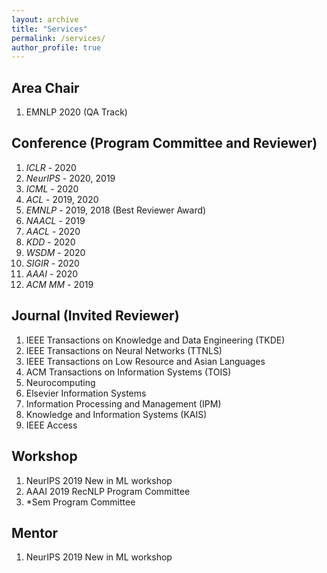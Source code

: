 ```yaml
---
layout: archive
title: "Services"
permalink: /services/
author_profile: true
---
```


## Area Chair

1. EMNLP 2020 (QA Track)

## Conference (Program Committee and Reviewer)

1. *ICLR* -  2020
2. *NeurIPS* - 2020, 2019
3. *ICML* - 2020
4. *ACL* - 2019, 2020
5. *EMNLP* - 2019, 2018 (Best Reviewer Award)
6. *NAACL* - 2019
7. *AACL* - 2020
8. *KDD* - 2020
9. *WSDM* - 2020
10. *SIGIR* - 2020
11. *AAAI* - 2020
12. *ACM MM* - 2019

## Journal (Invited Reviewer)
1. IEEE Transactions on Knowledge and Data Engineering (TKDE)
2. IEEE Transactions on Neural Networks (TTNLS)
3. IEEE Transactions on Low Resource and Asian Languages
4. ACM Transactions on Information Systems (TOIS)
5. Neurocomputing
6. Elsevier Information Systems
6. Information Processing and Management (IPM)
7. Knowledge and Information Systems (KAIS)
8. IEEE Access


## Workshop
1. NeurIPS 2019 New in ML workshop
2. AAAI 2019 RecNLP Program Committee
3. \*Sem Program Committee

## Mentor
1. NeurIPS 2019 New in ML workshop
